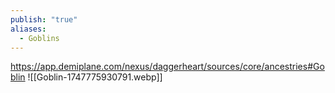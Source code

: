 ```yaml
---
publish: "true"
aliases:
  - Goblins
---
```

https://app.demiplane.com/nexus/daggerheart/sources/core/ancestries#Goblin
![[Goblin-1747775930791.webp]]